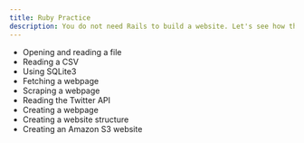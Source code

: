 ```yaml
---
title: Ruby Practice
description: You do not need Rails to build a website. Let's see how that goes.
---
```


- Opening and reading a file
- Reading a CSV
- Using SQLite3
- Fetching a webpage
- Scraping a webpage
- Reading the Twitter API
- Creating a webpage
- Creating a website structure
- Creating an Amazon S3 website